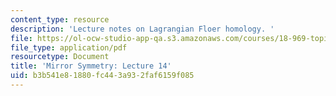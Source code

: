 ```yaml
---
content_type: resource
description: 'Lecture notes on Lagrangian Floer homology. '
file: https://ol-ocw-studio-app-qa.s3.amazonaws.com/courses/18-969-topics-in-geometry-mirror-symmetry-spring-2009/b3b541e81880fc443a932faf6159f085_MIT18_969s09_lec14.pdf
file_type: application/pdf
resourcetype: Document
title: 'Mirror Symmetry: Lecture 14'
uid: b3b541e8-1880-fc44-3a93-2faf6159f085
---
```

